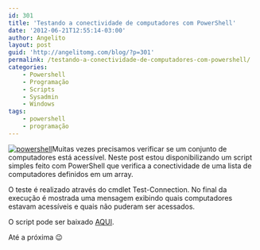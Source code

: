 ```yaml
---
id: 301
title: 'Testando a conectividade de computadores com PowerShell'
date: '2012-06-21T12:55:14-03:00'
author: Angelito
layout: post
guid: 'http://angelitomg.com/blog/?p=301'
permalink: /testando-a-conectividade-de-computadores-com-powershell/
categories:
    - Powershell
    - Programação
    - Scripts
    - Sysadmin
    - Windows
tags:
    - powershell
    - programação
---
```


[![](http://angelitomg.github.io/wp-content/uploads/2012/06/powershell.png "powershell")](http://angelitomg.github.io/wp-content/uploads/2012/06/powershell.png)Muitas vezes precisamos verificar se um conjunto de computadores está acessível. Neste post estou disponibilizando um script simples feito com PowerShell que verifica a conectividade de uma lista de computadores definidos em um array.

O teste é realizado através do cmdlet Test-Connection. No final da execução é mostrada uma mensagem exibindo quais computadores estavam acessíveis e quais não puderam ser acessados.

O script pode ser baixado [AQUI](https://angelitomg.github.io/downloads/teste_conexao.ps1).

Até a próxima 😉